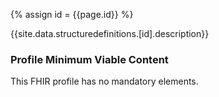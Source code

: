 
{% assign id = {{page.id}} %}

{{site.data.structuredefinitions.[id].description}}

<!-- end TOC -->

### Profile Minimum Viable Content ###

This FHIR profile has no mandatory elements.